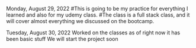 Monday, August 29, 2022
#This is going to be my practice for everything I learned and also for my udemy class.
#The class is a full stack class, and it will cover almost everything we discussed on the bootcamp.


Tuesday, August 30, 2022
Worked on the classes as of right now it has been basic stuff
We will start the project soon